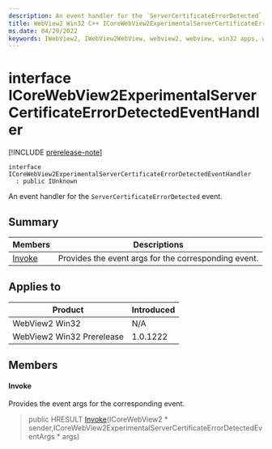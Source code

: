 ```yaml
---
description: An event handler for the `ServerCertificateErrorDetected` event.
title: WebView2 Win32 C++ ICoreWebView2ExperimentalServerCertificateErrorDetectedEventHandler
ms.date: 04/29/2022
keywords: IWebView2, IWebView2WebView, webview2, webview, win32 apps, win32, edge, ICoreWebView2, ICoreWebView2Controller, browser control, edge html, ICoreWebView2ExperimentalServerCertificateErrorDetectedEventHandler
---
```


# interface ICoreWebView2ExperimentalServerCertificateErrorDetectedEventHandler

[!INCLUDE [prerelease-note](../includes/prerelease-note.md)]

```
interface ICoreWebView2ExperimentalServerCertificateErrorDetectedEventHandler
  : public IUnknown
```

An event handler for the `ServerCertificateErrorDetected` event.

## Summary

 Members                        | Descriptions
--------------------------------|---------------------------------------------
[Invoke](#invoke) | Provides the event args for the corresponding event.

## Applies to

Product                         | Introduced
--------------------------------|---------------------------------------------
WebView2 Win32            |    N/A
WebView2 Win32 Prerelease |    1.0.1222

## Members

#### Invoke

Provides the event args for the corresponding event.

> public HRESULT [Invoke](#invoke)(ICoreWebView2 * sender,ICoreWebView2ExperimentalServerCertificateErrorDetectedEventArgs * args)

